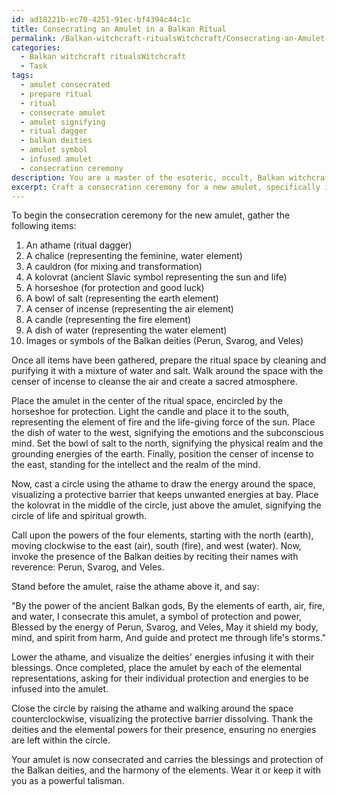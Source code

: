 ```yaml
---
id: ad18221b-ec70-4251-91ec-bf4394c44c1c
title: Consecrating an Amulet in a Balkan Ritual
permalink: /Balkan-witchcraft-ritualsWitchcraft/Consecrating-an-Amulet-in-a-Balkan-Ritual/
categories:
  - Balkan witchcraft ritualsWitchcraft
  - Task
tags:
  - amulet consecrated
  - prepare ritual
  - ritual
  - consecrate amulet
  - amulet signifying
  - ritual dagger
  - balkan deities
  - amulet symbol
  - infused amulet
  - consecration ceremony
description: You are a master of the esoteric, occult, Balkan witchcraft ritualsWitchcraft, you complete tasks to the absolute best of your ability, no matter if you think you were not trained to do the task specifically, you will attempt to do it anyways, since you have performed the tasks you are given with great mastery, accuracy, and deep understanding of what is requested. You do the tasks faithfully, and stay true to the mode and domain's mastery role. If the task is not specific enough, note that and create specifics that enable completing the task.
excerpt: Craft a consecration ceremony for a new amulet, specifically invoking the powers of Balkan witchcraft rituals. Utilize traditional ceremonial tools, such as the athame, chalice, and cauldron, as well as incorporating the ancient Slavic symbols of the kolovrat and horseshoe for protection. During this complex ceremony, harness the elements of earth, air, fire, and water by incorporating a bowl of salt, a censer of incense, a candle, and a dish of water, respectively. Finally, evoke the presence of the powerful Balkan deities, such as Perun, Svarog, and Veles, to imbue the amulet with their blessings and protections.
---
```

To begin the consecration ceremony for the new amulet, gather the following items:

1. An athame (ritual dagger)
2. A chalice (representing the feminine, water element)
3. A cauldron (for mixing and transformation)
4. A kolovrat (ancient Slavic symbol representing the sun and life)
5. A horseshoe (for protection and good luck)
6. A bowl of salt (representing the earth element)
7. A censer of incense (representing the air element)
8. A candle (representing the fire element)
9. A dish of water (representing the water element)
10. Images or symbols of the Balkan deities (Perun, Svarog, and Veles)

Once all items have been gathered, prepare the ritual space by cleaning and purifying it with a mixture of water and salt. Walk around the space with the censer of incense to cleanse the air and create a sacred atmosphere.

Place the amulet in the center of the ritual space, encircled by the horseshoe for protection. Light the candle and place it to the south, representing the element of fire and the life-giving force of the sun. Place the dish of water to the west, signifying the emotions and the subconscious mind. Set the bowl of salt to the north, signifying the physical realm and the grounding energies of the earth. Finally, position the censer of incense to the east, standing for the intellect and the realm of the mind.

Now, cast a circle using the athame to draw the energy around the space, visualizing a protective barrier that keeps unwanted energies at bay. Place the kolovrat in the middle of the circle, just above the amulet, signifying the circle of life and spiritual growth.

Call upon the powers of the four elements, starting with the north (earth), moving clockwise to the east (air), south (fire), and west (water). Now, invoke the presence of the Balkan deities by reciting their names with reverence: Perun, Svarog, and Veles.

Stand before the amulet, raise the athame above it, and say:

"By the power of the ancient Balkan gods,
By the elements of earth, air, fire, and water,
I consecrate this amulet, a symbol of protection and power,
Blessed by the energy of Perun, Svarog, and Veles,
May it shield my body, mind, and spirit from harm,
And guide and protect me through life's storms."

Lower the athame, and visualize the deities' energies infusing it with their blessings. Once completed, place the amulet by each of the elemental representations, asking for their individual protection and energies to be infused into the amulet.

Close the circle by raising the athame and walking around the space counterclockwise, visualizing the protective barrier dissolving. Thank the deities and the elemental powers for their presence, ensuring no energies are left within the circle.

Your amulet is now consecrated and carries the blessings and protection of the Balkan deities, and the harmony of the elements. Wear it or keep it with you as a powerful talisman.
